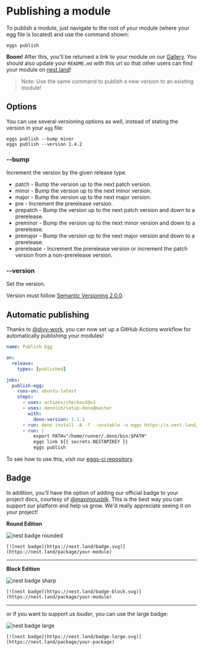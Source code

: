 # Publishing a module

To publish a module, just navigate to the root of your module (where your egg file is located) and use the command shown:
```shell script
eggs publish
```
**Boom!** After this, you'll be returned a link to your module on our [Gallery](https://nest.land/gallery). You should also update your `README.md` with this url so that other users can find your module on [nest.land](https://nest.land)!

> Note: Use the same command to publish a new version to an existing module!

## Options

You can use several versioning options as well, instead of stating the version in your `egg` file:
```shell script
eggs publish --bump minor
eggs publish --version 1.4.2
```

### --bump

Increment the version by the given release type.

 - patch - Bump the version up to the next patch version.
 - minor - Bump the version up to the next minor version.
 - major - Bump the version up to the next major version.
 - pre - Increment the prerelease version.
 - prepatch - Bump the version up to the next patch version and down to a prerelease.
 - preminor - Bump the version up to the next minor version and down to a prerelease.
 - premajor - Bump the version up to the next major version and down to a prerelease.
 - prerelease - Increment the prerelease version or increment the patch version from a non-prerelease version.

### --version

Set the version.

Version must follow [Semantic Versioning 2.0.0](https://semver.org/).


## Automatic publishing

Thanks to [@divy-work](https://github.com/divy-work), you can now set up a GitHub Actions workflow for automatically publishing your modules!
```yml
name: Publish Egg

on:
  release:
    types: [published]

jobs:
  publish-egg:
    runs-on: ubuntu-latest
    steps:
      - uses: actions/checkout@v2
      - uses: denolib/setup-deno@master
        with:
          deno-version: 1.1.1
      - run: deno install -A -f --unstable -n eggs https://x.nest.land/eggs@0.2.0/mod.ts
      - run: |
          export PATH="/home/runner/.deno/bin:$PATH"
          eggs link ${{ secrets.NESTAPIKEY }}
          eggs publish
```
To see how to use this, visit our [eggs-ci repository](https://github.com/nestdotland/eggs-ci).

## Badge

In addition, you'll have the option of adding our official badge to your project docs, courtesy of [@maximousblk](https://github.com/maximousblk). This is the best way you can support our platform and help us grow. We'd really appreciate seeing it on your project!

**Round Edition**

![nest badge rounded](https://nest.land/badge.svg)

```
[![nest badge](https://nest.land/badge.svg)](https://nest.land/package/your-module)
```
<hr>

**Block Edition**

![nest badge sharp](https://nest.land/badge-block.svg)

```
[![nest badge](https://nest.land/badge-block.svg)](https://nest.land/package/your-module)
```
<hr>

or if you want to support us *louder*, you can use the large badge:

![nest badge large](https://nest.land/badge-large.svg)

```
[![nest badge](https://nest.land/badge-large.svg)](https://nest.land/package/your-package)
```
